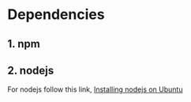 # Dependencies


## 1. npm 

## 2. nodejs 


For nodejs follow this link, [Installing nodejs on Ubuntu](https://linuxize.com/post/how-to-install-node-js-on-ubuntu-18.04/)
